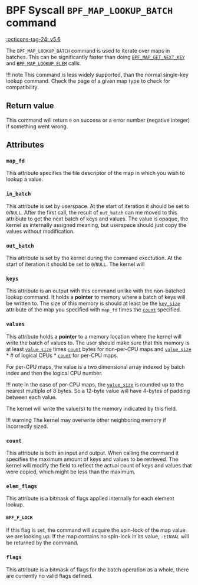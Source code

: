 # BPF Syscall `BPF_MAP_LOOKUP_BATCH` command

[:octicons-tag-24: v5.6](https://github.com/torvalds/linux/commit/cb4d03ab499d4c040f4ab6fd4389d2b49f42b5a5)

The `BPF_MAP_LOOKUP_BATCH` command is used to iterate over maps in batches. This can be significantly faster than doing [`BPF_MAP_GET_NEXT_KEY`](BPF_MAP_GET_NEXT_KEY.md) and [`BPF_MAP_LOOKUP_ELEM`](BPF_MAP_LOOKUP_ELEM.md)  calls.

!!! note
    This command is less widely supported, than the normal single-key lookup command. Check the page of a given map type to check for compatibility.

## Return value

This command will return `0` on success or a error number (negative integer) if something went wrong.

## Attributes
### `map_fd`

This attribute specifies the file descriptor of the map in which you wish to lookup a value.

### `in_batch`

This attribute is set by userspace. At the start of iteration it should be set to `0`/`NULL`. After the first call, the result of `out_batch` can me moved to this attribute to get the next batch of keys and values. The value is opaque, the kernel as internally assigned meaning, but userspace should just copy the values without modification.

### `out_batch`

This attribute is set by the kernel during the command exectution. At the start of iteration it should be set to `0`/`NULL`. The kernel will 

### `keys`

This attribute is an output with this command unlike with the non-batched lookup command. It holds a **pointer** to memory where a batch of keys will be written to. The size of this memory is should at least be the [`key_size`](BPF_MAP_CREATE.md#key_size) attribute of the map you specified with `map_fd` times the [`count`](#count) specified.

### `values`

This attribute holds a **pointer** to a memory location where the kernel will write the batch of values to. The user should make sure that this memory is at least [`value_size`](BPF_MAP_CREATE.md#value_size) times [`count`](#count) bytes for non-per-CPU maps and [`value_size`](BPF_MAP_CREATE.md#value_size) * # of logical CPUs * [`count`](#count) for per-CPU maps.

For per-CPU maps, the value is a two dimensional array indexed by batch index and then the logical CPU number.

!!! note
    In the case of per-CPU maps, the [`value_size`](BPF_MAP_CREATE.md#value_size) is rounded up to the nearest multiple of 8 bytes. So a 12-byte value will have 4-bytes of padding between each value.

The kernel will write the value(s) to the memory indicated by this field.

!!! warning
    The kernel may overwrite other neighboring memory if incorrectly sized.

### `count`

This attribute is both an input and output. When calling the command it specifies the maximum amount of keys and values to be retrieved. The kernel will modify the field to reflect the actual count of keys and values that were copied, which might be less than the maximum.

### `elem_flags`

This attribute is a bitmask of flags applied internally for each element lookup.

#### `BPF_F_LOCK`

If this flag is set, the command will acquire the spin-lock of the map value we are looking up. If the map contains no spin-lock in its value, `-EINVAL` will be returned by the command.

### `flags`

This attribute is a bitmask of flags for the batch operation as a whole, there are currently no valid flags defined.
